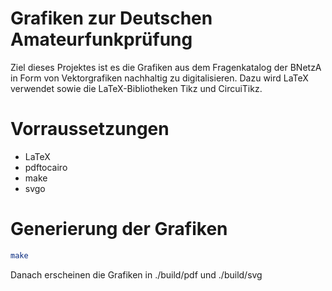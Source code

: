 Grafiken zur Deutschen Amateurfunkprüfung
=========================================

Ziel dieses Projektes ist es die Grafiken aus dem Fragenkatalog der BNetzA in Form von Vektorgrafiken nachhaltig zu digitalisieren. Dazu wird LaTeX verwendet sowie die LaTeX-Bibliotheken Tikz und CircuiTikz.

Vorraussetzungen
================

- LaTeX
- pdftocairo
- make
- svgo

Generierung der Grafiken
========================

```bash
make
```

Danach erscheinen die Grafiken in ./build/pdf und ./build/svg
